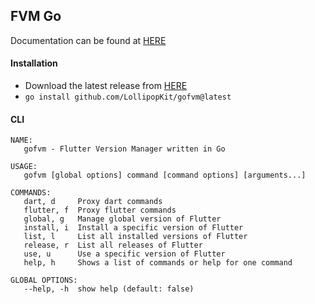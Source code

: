## FVM Go
Documentation can be found at [HERE](https://fvm.app/)


#### Installation
- Download the latest release from [HERE](https://github.com/LollipopKit/gofvm/releases)
- `go install github.com/LollipopKit/gofvm@latest`


#### CLI
```
NAME:
   gofvm - Flutter Version Manager written in Go

USAGE:
   gofvm [global options] command [command options] [arguments...]

COMMANDS:
   dart, d     Proxy dart commands
   flutter, f  Proxy flutter commands
   global, g   Manage global version of Flutter
   install, i  Install a specific version of Flutter
   list, l     List all installed versions of Flutter
   release, r  List all releases of Flutter
   use, u      Use a specific version of Flutter
   help, h     Shows a list of commands or help for one command

GLOBAL OPTIONS:
   --help, -h  show help (default: false)
```